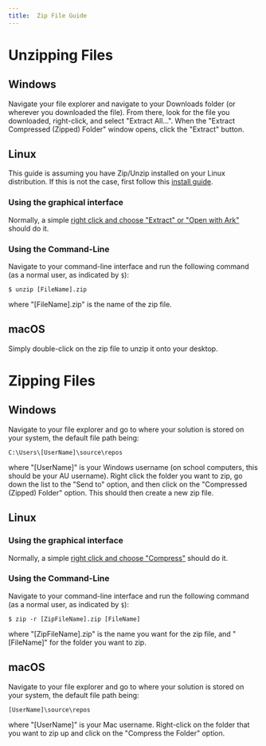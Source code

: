```yaml
---
title:  Zip File Guide
---
```


# Unzipping Files

## Windows

Navigate your file explorer and navigate to your Downloads folder (or wherever you downloaded the file). From there, look for the file you downloaded, right-click, and select "Extract All…".
When the "Extract Compressed (Zipped) Folder" window opens, click the "Extract" button.

## Linux

This guide is assuming you have Zip/Unzip installed on your Linux distribution.
If this is not the case, first follow this [install guide](https://www.tecmint.com/install-zip-and-unzip-in-linux/).

### Using the graphical interface

Normally, a simple [right click and choose "Extract" or "Open with Ark"](https://www.wikihow.com/Unzip-Files-in-Linux) should do it.

### Using the Command-Line

Navigate to your command-line interface and run the following command (as a normal user, as indicated by `$`):

```{.text}
$ unzip [FileName].zip
```

where "[FileName].zip" is the name of the zip file.


## macOS

Simply double-click on the zip file to unzip it onto your desktop.

# Zipping Files

## Windows

Navigate to your file explorer and go to where your solution is stored on your system, the default file path being:

```{.text}
C:\Users\[UserName]\source\repos
```

where "[UserName]" is your Windows username (on school computers, this should be your AU username).
Right click the folder you want to zip, go down the list to the "Send to" option, and then click on the "Compressed (Zipped) Folder" option.
This should then create a new zip file.

## Linux

### Using the graphical interface

Normally, a simple [right click and choose "Compress"](https://www.wikihow.com/Make-a-Zip-File-in-Linux) should do it.

### Using the Command-Line

Navigate to your command-line interface and run the following command (as a normal user, as indicated by `$`):

```{.text}
$ zip -r [ZipFileName].zip [FileName]
```

where "[ZipFileName].zip" is the name you want for the zip file, and "[FileName]" for the folder you want to zip.

## macOS

Navigate to your file explorer and go to where your solution is stored on your system, the default file path being:

```{.text}
[UserName]\source\repos
```

where "[UserName]" is your Mac username.
Right-click on the folder that you want to zip up and click on the "Compress the Folder" option.
